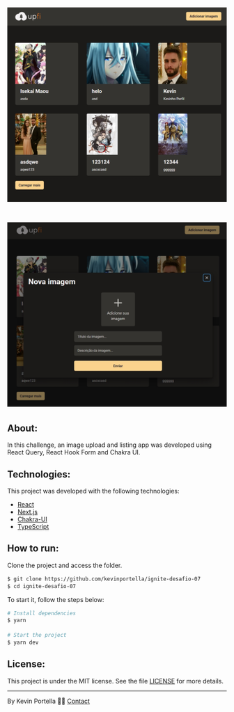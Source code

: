 <h1 align="center">
    <img src='./upfi.jpg'>
</h1>

<h1 align="center">
    <img src='./upfi_add.jpg'>
</h1>

## About: 
In this challenge, an image upload and listing app was developed using React Query, React Hook Form and Chakra UI.

## Technologies:

This project was developed with the following technologies: 

- [React](https://reactjs.org)
- [Next.js](https://nextjs.org)
- [Chakra-UI](https://chakra-ui.com)
- [TypeScript](https://www.typescriptlang.org/)

## How to run:

Clone the project and access the folder.

```bash
$ git clone https://github.com/kevinportella/ignite-desafio-07
$ cd ignite-desafio-07
```

To start it, follow the steps below: 
```bash
# Install dependencies
$ yarn

# Start the project 
$ yarn dev
```

## License:

This project is under the MIT license. See the file [LICENSE](LICENSE.md) for more details.

---

By Kevin Portella 👋🏽 [Contact](https://www.linkedin.com/in/kevin-bohry-58a4614b/)
